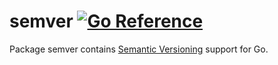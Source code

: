 semver
[![Go Reference](https://pkg.go.dev/badge/github.com/solsw/semver.svg)](https://pkg.go.dev/github.com/solsw/semver)
====

Package semver contains [Semantic Versioning](https://semver.org/) support for Go.
